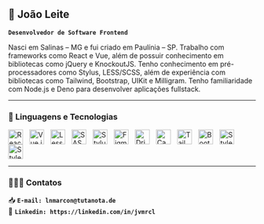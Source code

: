 ## 🌵 João Leite

**`Desenvolvedor de Software Frontend`**

Nasci em Salinas – MG e fui criado em Paulínia – SP. Trabalho com frameworks como React e Vue, além de possuir conhecimento em bibliotecas como jQuery e KnockoutJS. Tenho conhecimento em pré-processadores como Stylus, LESS/SCSS, além de experiência com bibliotecas como Tailwind, Bootstrap, UIKit e Milligram. Tenho familiaridade com Node.js e Deno para desenvolver aplicações fullstack.

***

### 🧰 Linguagens e Tecnologias

<img 
    align="left" 
    alt="React"
    title="React" 
    width="30px" 
    style="padding-right: 10px;" 
    src="https://cdn.jsdelivr.net/gh/devicons/devicon@latest/icons/react/react-original.svg" 
/>
<img 
    align="left" 
    alt="Vue.js"
    title="Vue.js" 
    width="30px" 
    style="padding-right: 10px;" 
    src="https://cdn.jsdelivr.net/gh/devicons/devicon@latest/icons/vuejs/vuejs-original.svg" 
/>
<img 
    align="left" 
    alt="Less"
    title="Less" 
    width="30px" 
    style="padding-right: 10px;" 
    src="https://cdn.jsdelivr.net/gh/devicons/devicon@latest/icons/less/less-plain-wordmark.svg" 
/>
<img 
    align="left" 
    alt="SASS"
    title="SASS" 
    width="30px" 
    style="padding-right: 10px;" 
    src="https://cdn.jsdelivr.net/gh/devicons/devicon@latest/icons/sass/sass-original.svg" 
/>
<img 
    align="left" 
    alt="Stylus"
    title="Stylus" 
    width="30px" 
    style="padding-right: 10px;" 
    src="https://cdn.jsdelivr.net/gh/devicons/devicon@latest/icons/stylus/stylus-original.svg" 
/>
<img 
    align="left" 
    alt="Figma"
    title="Figma" 
    width="30px" 
    style="padding-right: 10px;" 
    src="https://cdn.jsdelivr.net/gh/devicons/devicon@latest/icons/figma/figma-original.svg" 
/>
<img 
    align="left" 
    alt="Dribbble"
    title="Dribbble" 
    width="30px" 
    style="padding-right: 10px;" 
    src="https://cdn.simpleicons.org/dribbble/EA4C89" 
/>
<img 
    align="left" 
    alt="Canva"
    title="Canva" 
    width="30px" 
    style="padding-right: 10px;" 
    src="https://cdn.simpleicons.org/canva/00C4CC" 
/>
<img 
    align="left" 
    alt="TailwindCSS"
    title="TailwindCSS" 
    width="30px" 
    style="padding-right: 10px;" 
    src="https://cdn.jsdelivr.net/gh/devicons/devicon@latest/icons/tailwindcss/tailwindcss-original.svg" 
/>
<img 
    align="left" 
    alt="Bootstrap"
    title="Bootstrap" 
    width="30px" 
    style="padding-right: 10px;" 
    src="https://cdn.jsdelivr.net/gh/devicons/devicon@latest/icons/bootstrap/bootstrap-original.svg" 
/>
<img 
    align="left" 
    alt="Styled Components"
    title="Styled Components" 
    width="30px" 
    style="padding-right: 10px;" 
    src="https://cdn.jsdelivr.net/gh/devicons/devicon@latest/icons/styledcomponents/styledcomponents-original.svg" 
/>
<img 
    alt="Styled Components"
    title="Styled Components" 
    width="30px" 
    style="padding-right: 10px;" 
    src="https://cdn.jsdelivr.net/gh/devicons/devicon@latest/icons/linux/linux-original.svg" 
/>

***

### 👨🏼‍💻 Contatos

📥 **`E-mail: lnmarcon@tutanota.de`**  
🔗 **`Linkedin: https://linkedin.com/in/jvmrcl`**
